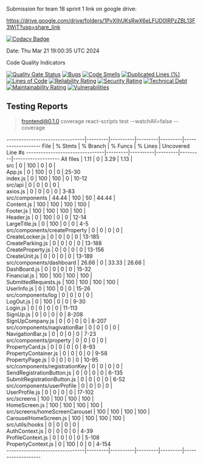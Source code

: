 Submission for team 18 sprint 1 link on google drive:

https://drive.google.com/drive/folders/1PvXIhUKsRwX6eLFUD0lRPzZBL13F3WjT?usp=share_link

[![Codacy Badge](https://app.codacy.com/project/badge/Grade/bb3c9af8236b4e89bc59c9172e2e41a3)](https://app.codacy.com/gh/JRB958/THE-390/dashboard?utm_source=gh&utm_medium=referral&utm_content=&utm_campaign=Badge_grade)

Date: Thu Mar 21 19:00:35 UTC 2024

Code Quality Indicators

[![Quality Gate Status](https://sonarcloud.io/api/project_badges/measure?project=NicholasWahome_THE-390&metric=alert_status)](https://sonarcloud.io/summary/new_code?id=NicholasWahome_THE-390)
[![Bugs](https://sonarcloud.io/api/project_badges/measure?project=NicholasWahome_THE-390&metric=bugs)](https://sonarcloud.io/summary/new_code?id=NicholasWahome_THE-390)
[![Code Smells](https://sonarcloud.io/api/project_badges/measure?project=NicholasWahome_THE-390&metric=code_smells)](https://sonarcloud.io/summary/new_code?id=NicholasWahome_THE-390)
[![Duplicated Lines (%)](https://sonarcloud.io/api/project_badges/measure?project=NicholasWahome_THE-390&metric=duplicated_lines_density)](https://sonarcloud.io/summary/new_code?id=NicholasWahome_THE-390)
[![Lines of Code](https://sonarcloud.io/api/project_badges/measure?project=NicholasWahome_THE-390&metric=ncloc)](https://sonarcloud.io/summary/new_code?id=NicholasWahome_THE-390)
[![Reliability Rating](https://sonarcloud.io/api/project_badges/measure?project=NicholasWahome_THE-390&metric=reliability_rating)](https://sonarcloud.io/summary/new_code?id=NicholasWahome_THE-390)
[![Security Rating](https://sonarcloud.io/api/project_badges/measure?project=NicholasWahome_THE-390&metric=security_rating)](https://sonarcloud.io/summary/new_code?id=NicholasWahome_THE-390)
[![Technical Debt](https://sonarcloud.io/api/project_badges/measure?project=NicholasWahome_THE-390&metric=sqale_index)](https://sonarcloud.io/summary/new_code?id=NicholasWahome_THE-390)
[![Maintainability Rating](https://sonarcloud.io/api/project_badges/measure?project=NicholasWahome_THE-390&metric=sqale_rating)](https://sonarcloud.io/summary/new_code?id=NicholasWahome_THE-390)
[![Vulnerabilities](https://sonarcloud.io/api/project_badges/measure?project=NicholasWahome_THE-390&metric=vulnerabilities)](https://sonarcloud.io/summary/new_code?id=NicholasWahome_THE-390)

## Testing Reports


> frontend@0.1.0 coverage
> react-scripts test --watchAll=false --coverage

--------------------------------|---------|----------|---------|---------|-------------------
File                            | % Stmts | % Branch | % Funcs | % Lines | Uncovered Line #s 
--------------------------------|---------|----------|---------|---------|-------------------
All files                       |    1.11 |        0 |    3.29 |    1.13 |                   
 src                            |       0 |      100 |       0 |       0 |                   
  App.js                        |       0 |      100 |       0 |       0 | 25-30             
  index.js                      |       0 |      100 |     100 |       0 | 10-12             
 src/api                        |       0 |        0 |       0 |       0 |                   
  axios.js                      |       0 |        0 |       0 |       0 | 3-83              
 src/components                 |   44.44 |      100 |      50 |   44.44 |                   
  Content.js                    |     100 |      100 |     100 |     100 |                   
  Footer.js                     |     100 |      100 |     100 |     100 |                   
  Header.js                     |       0 |      100 |       0 |       0 | 12-14             
  LargeTitle.js                 |       0 |      100 |       0 |       0 | 4-5               
 src/components/createProperty  |       0 |        0 |       0 |       0 |                   
  CreateLocker.js               |       0 |        0 |       0 |       0 | 13-185            
  CreateParking.js              |       0 |        0 |       0 |       0 | 13-188            
  CreateProperty.js             |       0 |        0 |       0 |       0 | 13-156            
  CreateUnit.js                 |       0 |        0 |       0 |       0 | 13-189            
 src/components/dashboard       |   26.66 |        0 |   33.33 |   26.66 |                   
  DashBoard.js                  |       0 |        0 |       0 |       0 | 15-32             
  Financial.js                  |     100 |      100 |     100 |     100 |                   
  SubmittedRequests.js          |     100 |      100 |     100 |     100 |                   
  UserInfo.js                   |       0 |      100 |       0 |       0 | 15-26             
 src/components/log             |       0 |        0 |       0 |       0 |                   
  LogOut.js                     |       0 |      100 |       0 |       0 | 9-30              
  Login.js                      |       0 |        0 |       0 |       0 | 11-113            
  SignUp.js                     |       0 |        0 |       0 |       0 | 8-208             
  SignUpCompany.js              |       0 |        0 |       0 |       0 | 8-207             
 src/components/nagivationBar   |       0 |        0 |       0 |       0 |                   
  NavigationBar.js              |       0 |        0 |       0 |       0 | 7-23              
 src/components/property        |       0 |        0 |       0 |       0 |                   
  PropertyCard.js               |       0 |        0 |       0 |       0 | 8-93              
  PropertyContainer.js          |       0 |        0 |       0 |       0 | 9-58              
  PropertyPage.js               |       0 |        0 |       0 |       0 | 10-95             
 src/components/registrationKey |       0 |        0 |       0 |       0 |                   
  SendRegistrationButton.js     |       0 |        0 |       0 |       0 | 6-135             
  SubmitRegistrationButton.js   |       0 |        0 |       0 |       0 | 6-52              
 src/components/userProfile     |       0 |        0 |       0 |       0 |                   
  UserProfile.js                |       0 |        0 |       0 |       0 | 17-102            
 src/screens                    |     100 |      100 |     100 |     100 |                   
  HomeScreen.js                 |     100 |      100 |     100 |     100 |                   
 src/screens/homeScreenCarousel |     100 |      100 |     100 |     100 |                   
  CarouselHomeScreen.js         |     100 |      100 |     100 |     100 |                   
 src/utils/hooks                |       0 |        0 |       0 |       0 |                   
  AuthContext.js                |       0 |        0 |       0 |       0 | 4-39              
  ProfileContext.js             |       0 |        0 |       0 |       0 | 5-108             
  PropertyContext.js            |       0 |      100 |       0 |       0 | 4-154             
--------------------------------|---------|----------|---------|---------|-------------------
